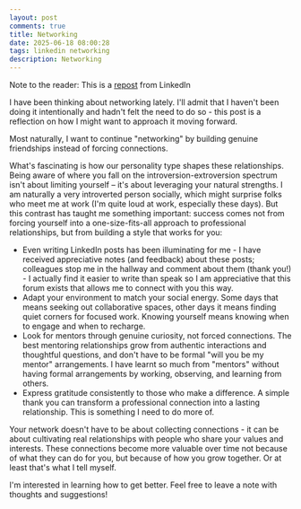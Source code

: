 ```yaml
---
layout: post
comments: true
title: Networking
date: 2025-06-18 08:00:28
tags: linkedin networking
description: Networking
---
```


Note to the reader: This is a [repost](https://www.linkedin.com/posts/yewjinlim_i-have-been-thinking-about-networking-lately-activity-7296606111887998976-N4uZ?utm_source=share&utm_medium=member_desktop&rcm=ACoAAAD4xmMBhqAf0RkmEot2NJkJA3gvq31H7Os) from LinkedIn

I have been thinking about networking lately. I'll admit that I haven't been doing it intentionally and hadn't felt the need to do so - this post is a reflection on how I might want to approach it moving forward.

Most naturally, I want to continue "networking" by building genuine friendships instead of forcing connections.

What's fascinating is how our personality type shapes these relationships. Being aware of where you fall on the introversion-extroversion spectrum isn't about limiting yourself – it's about leveraging your natural strengths. I am naturally a very introverted person socially, which might surprise folks who meet me at work (I'm quite loud at work, especially these days). But this contrast has taught me something important: success comes not from forcing yourself into a one-size-fits-all approach to professional relationships, but from building a style that works for you:

- Even writing LinkedIn posts has been illuminating for me - I have received appreciative notes (and feedback) about these posts; colleagues stop me in the hallway and comment about them (thank you!) - I actually find it easier to write than speak so I am appreciative that this forum exists that allows me to connect with you this way.
- Adapt your environment to match your social energy. Some days that means seeking out collaborative spaces, other days it means finding quiet corners for focused work. Knowing yourself means knowing when to engage and when to recharge.
- Look for mentors through genuine curiosity, not forced connections. The best mentoring relationships grow from authentic interactions and thoughtful questions, and don't have to be formal "will you be my mentor" arrangements. I have learnt so much from "mentors" without having formal arrangements by working, observing, and learning from others.
- Express gratitude consistently to those who make a difference. A simple thank you can transform a professional connection into a lasting relationship. This is something I need to do more of.

Your network doesn't have to be about collecting connections - it can be about cultivating real relationships with people who share your values and interests. These connections become more valuable over time not because of what they can do for you, but because of how you grow together. Or at least that's what I tell myself.

I'm interested in learning how to get better. Feel free to leave a note with thoughts and suggestions!
